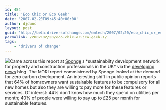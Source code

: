 ```yaml
---
id: 484
title: 'Eco Chic or Eco Geek'
date: '2007-02-20T09:45:40+00:00'
author: djdunc
layout: post
guid: 'http://beta.driversofchange.com/emtech/2007/02/20/eco_chic_or_eco_geek_1/'
permalink: /2007/02/20/eco-chic-or-eco-geek-1/
tags:
    - 'drivers of change'
---
```


[![](https://i0.wp.com/www.ciria.org/acatalog/x421.jpg?w=150)](http://www.ciria.org/acatalog/X421.html "CIRIA X421")Came across this report at [Sponge](http://www.spongenet.org/) a \*sustainabilty development network for property and construction professionals in the UK\* via the [developing news](http://developingnews.blogspot.com/) blog. The MORI report commisioned by Sponge looked at the demand for zero carbon development. An interesting shift in public opinion reports that 64% of homeowners want sustainable features to be compulsory for all new homes but also they are willing to pay more for these features or services. Of interest: 44% don’t know how much they spend on utilities per month; 40% of people were willing to pay up to £25 per month for sustainable features.